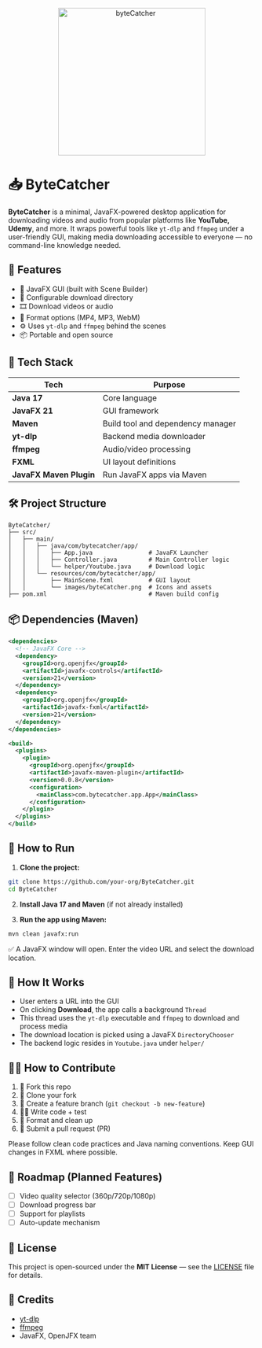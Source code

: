<p align="center">
  <img src="https://github.com/user-attachments/assets/5a8f8359-3642-44e0-be8c-09407ee80d93" alt="byteCatcher" width="300"/>
</p>


# 📥 ByteCatcher

**ByteCatcher** is a minimal, JavaFX-powered desktop application for downloading videos and audio from popular platforms like **YouTube, Udemy**, and more. It wraps powerful tools like `yt-dlp` and `ffmpeg` under a user-friendly GUI, making media downloading accessible to everyone — no command-line knowledge needed.

## 🚀 Features

- 🎨 JavaFX GUI (built with Scene Builder)
- 🔧 Configurable download directory
- 🎞️ Download videos or audio
- 📂 Format options (MP4, MP3, WebM)
- ⚙️ Uses `yt-dlp` and `ffmpeg` behind the scenes
- 📦 Portable and open source

## 🧰 Tech Stack

| Tech | Purpose |
|------|---------|
| **Java 17** | Core language |
| **JavaFX 21** | GUI framework |
| **Maven** | Build tool and dependency manager |
| **yt-dlp** | Backend media downloader |
| **ffmpeg** | Audio/video processing |
| **FXML** | UI layout definitions |
| **JavaFX Maven Plugin** | Run JavaFX apps via Maven |

## 🛠️ Project Structure

```
ByteCatcher/
├── src/
│   ├── main/
│   │   ├── java/com/bytecatcher/app/
│   │   │   ├── App.java                # JavaFX Launcher
│   │   │   ├── Controller.java         # Main Controller logic
│   │   │   └── helper/Youtube.java     # Download logic
│   │   └── resources/com/bytecatcher/app/
│   │       ├── MainScene.fxml          # GUI layout
│   │       └── images/byteCatcher.png  # Icons and assets
├── pom.xml                             # Maven build config
```

## 📦 Dependencies (Maven)

```xml
<dependencies>
  <!-- JavaFX Core -->
  <dependency>
    <groupId>org.openjfx</groupId>
    <artifactId>javafx-controls</artifactId>
    <version>21</version>
  </dependency>
  <dependency>
    <groupId>org.openjfx</groupId>
    <artifactId>javafx-fxml</artifactId>
    <version>21</version>
  </dependency>
</dependencies>

<build>
  <plugins>
    <plugin>
      <groupId>org.openjfx</groupId>
      <artifactId>javafx-maven-plugin</artifactId>
      <version>0.0.8</version>
      <configuration>
        <mainClass>com.bytecatcher.app.App</mainClass>
      </configuration>
    </plugin>
  </plugins>
</build>
```

## 🧪 How to Run

1. **Clone the project:**

```bash
git clone https://github.com/your-org/ByteCatcher.git
cd ByteCatcher
```

2. **Install Java 17 and Maven** (if not already installed)

3. **Run the app using Maven:**

```bash
mvn clean javafx:run
```

✅ A JavaFX window will open. Enter the video URL and select the download location.

## 🧩 How It Works

- User enters a URL into the GUI
- On clicking **Download**, the app calls a background `Thread`
- This thread uses the `yt-dlp` executable and `ffmpeg` to download and process media
- The download location is picked using a JavaFX `DirectoryChooser`
- The backend logic resides in `Youtube.java` under `helper/`

## 🧑‍💻 How to Contribute

1. 🍴 Fork this repo
2. 👯 Clone your fork
3. 🔨 Create a feature branch (`git checkout -b new-feature`)
4. 👩‍💻 Write code + test
5. 🧼 Format and clean up
6. 📩 Submit a pull request (PR)

Please follow clean code practices and Java naming conventions. Keep GUI changes in FXML where possible.

## 🧭 Roadmap (Planned Features)

- [ ] Video quality selector (360p/720p/1080p)
- [ ] Download progress bar
- [ ] Support for playlists
- [ ] Auto-update mechanism

## 📜 License

This project is open-sourced under the **MIT License** — see the [LICENSE](./LICENSE) file for details.

## 🙌 Credits

- [yt-dlp](https://github.com/yt-dlp/yt-dlp)  
- [ffmpeg](https://ffmpeg.org/)  
- JavaFX, OpenJFX team  
